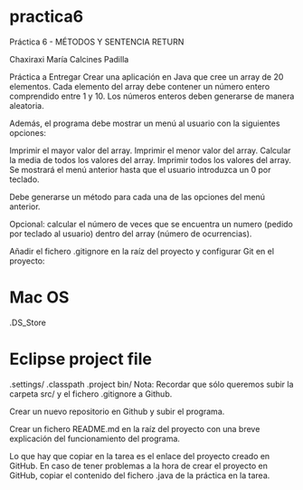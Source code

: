 # practica6
Práctica 6 - MÉTODOS Y SENTENCIA RETURN

Chaxiraxi María Calcines Padilla

Práctica a Entregar
Crear una aplicación en Java que cree un array de 20 elementos. Cada elemento del array debe contener un número entero comprendido entre 1 y 10. Los números enteros deben generarse de manera aleatoria.

Además, el programa debe mostrar un menú al usuario con la siguientes opciones:

Imprimir el mayor valor del array.
Imprimir el menor valor del array.
Calcular la media de todos los valores del array.
Imprimir todos los valores del array.
Se mostrará el menú anterior hasta que el usuario introduzca un 0 por teclado.

Debe generarse un método para cada una de las opciones del menú anterior.

Opcional: calcular el número de veces que se encuentra un numero (pedido por teclado al usuario) dentro del array (número de ocurrencias).

Añadir el fichero .gitignore en la raíz del proyecto y configurar Git en el proyecto:

# Mac OS
.DS_Store

# Eclipse project file
.settings/
.classpath
.project
bin/
Nota: Recordar que sólo queremos subir la carpeta src/ y el fichero .gitignore a Github.

Crear un nuevo repositorio en Github y subir el programa.

Crear un fichero README.md en la raíz del proyecto con una breve explicación del funcionamiento del programa.

Lo que hay que copiar en la tarea es el enlace del proyecto creado en GitHub. En caso de tener problemas a la hora de crear el proyecto en GitHub, copiar el contenido del fichero .java de la práctica en la tarea.
